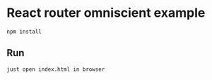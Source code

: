 # React router omniscient example

```
npm install
```

## Run

```
just open index.html in browser
```
